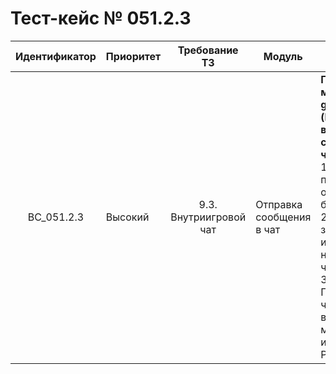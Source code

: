 # Тест-кейс № 051.2.3

| Идентификатор | Приоритет | Требование ТЗ | Модуль | Шаги тест-кейса | Ожидаемый результат |
| :---: | ----- | :---: | ----- | ----- | ----- |
|   BC\_051.2.3 |   Высокий | 9.3. Внутриигровой чат  | Отправка сообщения в чат |   **Проверка метода getMessages (Получение всех сообщений чата**).  <br> 1\. Запустить проект и открыть браузер. <br> 2\. Отправить запрос, используя новый хеш чата. <br> 3\. Проверить, что возвращает метод, используя Postman. | Запрос успешен. Сервер ответил как требуется. <br><br>  Ожидаемый ответ от сервера: <br> { "result": "ok", <br>"data": { <br>"messages": \[\*список сообщений\*\],<br> "hash": \*новый хеш чата \*“ } }   |

 